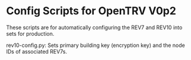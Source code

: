 # Config Scripts for OpenTRV V0p2

These scripts are for automatically configuring the REV7 and REV10 into sets for production.

rev10-config.py: Sets primary building key (encryption key) and the node IDs of associated REV7s.
